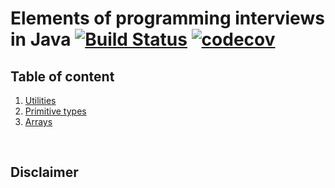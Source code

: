 # Elements of programming interviews in Java [![Build Status](https://travis-ci.org/amberovsky/elements.svg?branch=master)](https://travis-ci.org/amberovsky/elements) [![codecov](https://codecov.io/gh/amberovsky/elements/branch/master/graph/badge.svg)](https://codecov.io/gh/amberovsky/elements)

## <a name="TOC"></a>Table of content

1. [Utilities](/docs/Utilities.md)
1. [Primitive types](/docs/PrimitiveTypes.md)
2. [Arrays](/docs/Arrays.md)
<br>

## Disclaimer
